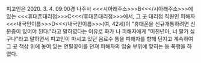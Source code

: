 피고인은 2020. 3. 4. 09:00경 나주시 <<<시아래주소>>>B<<</시아래주소>>>에 있는 <<<휴대폰대리점>>>C<<</휴대폰대리점>>>에서, 그 곳 대리점 직원인 피해자 <<<내국인이름>>>D<<</내국인이름>>>(여, 42세)이 "휴대폰을 신규개통하려면 신분증이 있어야 된다."라고 말하였다는 이유로 화가 나 피해자에게 "미친년아, 너 팔기 싫구나"라고 말하면서 피고인이 마시고 있던 음료수 통을 피해자를 향해 던지고 계속하여 그 곳 책상 위에 놓여 있는 연필꽂이를 던져 피해자의 입술 부위에 맞히는 등 폭행을 하였다.
